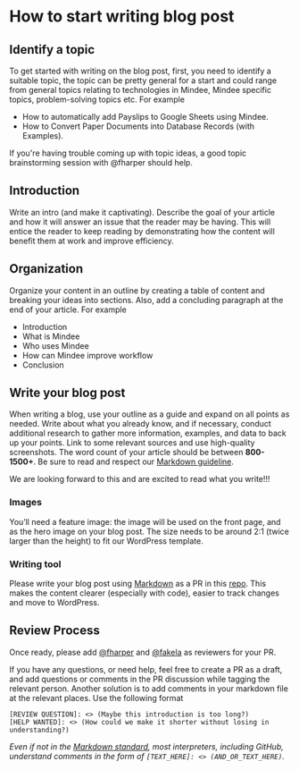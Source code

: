 # How to start writing blog post

## Identify a topic
To get started with writing on the blog post, first, you need to identify a suitable topic, the topic can be pretty general for a start and could range from general topics relating to technologies in Mindee,  Mindee specific topics, problem-solving topics etc.  For example
- How to automatically add Payslips to Google Sheets using Mindee.
- How to Convert Paper Documents into Database Records (with Examples).

If you're having trouble coming up with topic ideas, a good topic brainstorming session with @fharper should help.

## Introduction
Write an intro (and make it captivating). Describe the goal of your article and how it will answer an issue that the reader may be having. This will entice the reader to keep reading by demonstrating how the content will benefit them at work and improve efficiency.

## Organization
Organize your content in an outline by creating a table of content and breaking your ideas into sections. Also, add a concluding paragraph at the end of your article. For example
- Introduction
- What is Mindee
- Who uses Mindee
- How can Mindee improve workflow
- Conclusion

## Write your blog post
When writing a blog, use your outline as a guide and expand on all points as needed. Write about what you already know, and if necessary, conduct additional research to gather more information, examples, and data to back up your points. Link to some relevant sources and use high-quality screenshots. The word count of your article should be between **800- 1500+**. Be sure to read and respect our [Markdown guideline](markdown.md).

We are looking forward to this and are excited to read what you write!!!

### Images
You’ll need a feature image: the image will be used on the front page, and as the hero image on your blog post. The size needs to be around 2:1 (twice larger than the height) to fit our WordPress template.

### Writing tool
Please write your blog post using [Markdown](markdown.md) as a PR in this [repo](https://github.com/mindee/content). This makes the content clearer (especially with code), easier to track changes and move to WordPress.

## Review Process
Once ready, please add [@fharper](https://github.com/fharper) and [@fakela](https://github.com/fakela) as reviewers for your PR.

If you have any questions, or need help, feel free to create a PR as a draft, and add questions or comments in the PR discussion while tagging the relevant person. Another solution is to add comments in your markdown file at the relevant places. Use the following format

```
[REVIEW QUESTION]: <> (Maybe this introduction is too long?)
[HELP WANTED]: <> (How could we make it shorter without losing in understanding?)
```

_Even if not in the [Markdown standard](https://daringfireball.net/projects/markdown/), most interpreters, including GitHub, understand comments in the form of `[TEXT_HERE]: <> (AND_OR_TEXT_HERE)`._
